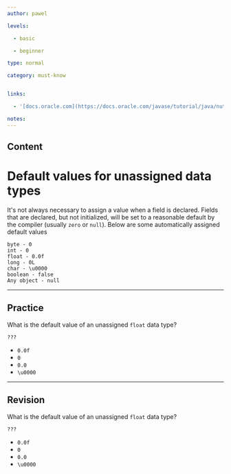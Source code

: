 ```yaml
---
author: pawel

levels:

  - basic

  - beginner

type: normal

category: must-know


links:

  - '[docs.oracle.com](https://docs.oracle.com/javase/tutorial/java/nutsandbolts/datatypes.html){website}'

notes: 
---
```

## Content
# Default values for unassigned data types

It's not always necessary to assign a value when a field is declared. Fields that are declared, but not initialized, will be set to a reasonable default by the compiler (usually `zero` or `null`). Below are some automatically assigned default values

```
byte - 0
int - 0
float - 0.0f
long - 0L
char - \u0000
boolean - false
Any object - null
```

---
## Practice

What is the default value of an unassigned `float` data type?

`???`


* `0.0f` 
* `0` 
* `0.0` 
* `\u0000`

---
## Revision

What is the default value of an unassigned `float` data type?

`???`


* `0.0f` 
* `0` 
* `0.0` 
* `\u0000`

